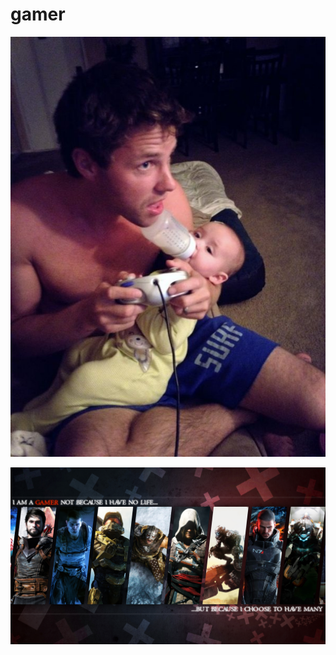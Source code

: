 gamer
=====

![alt text][logo]

![alt text][gamer_dad]

[logo]: common/fb3341aaf6b7823467ff3744b8677678-the-ultimate-gamer-dad.jpg  "No-life"
[gamer_dad]: common/gamer_wallpaper_by_matticusiv-d6adh7u.jpg "Gamer dad"
